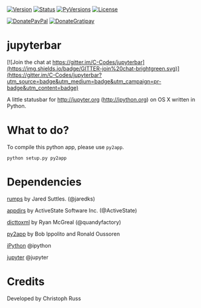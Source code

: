 [![Version](https://img.shields.io/pypi/v/jupyterbar.svg)](https://pypi.python.org/pypi/jupyterbar)
[![Status](https://img.shields.io/pypi/status/jupyterbar.svg)](https://pypi.python.org/pypi/jupyterbar)
[![PyVersions](https://img.shields.io/pypi/pyversions/jupyterbar.svg)](https://pypi.python.org/pypi/jupyterbar)
[![License](https://img.shields.io/pypi/l/jupyterbar.svg)](https://pypi.python.org/pypi/jupyterbar)

[![DonatePayPal](https://img.shields.io/badge/paypal-donate-blue.svg)](https://www.paypal.com/cgi-bin/webscr?cmd=_s-xclick&hosted_button_id=EYUGU5H2QCQVE)
[![DonateGratipay](https://img.shields.io/gratipay/chrisidefix.svg)](https://gratipay.com/chrisidefix/)

# jupyterbar

[![Join the chat at https://gitter.im/C-Codes/jupyterbar](https://img.shields.io/badge/GITTER-join%20chat-brightgreen.svg)](https://gitter.im/C-Codes/jupyterbar?utm_source=badge&utm_medium=badge&utm_campaign=pr-badge&utm_content=badge)

A little statusbar for http://jupyter.org (http://ipython.org) on OS X written in Python.

# What to do?
To compile this python app, please use `py2app`.

```
python setup.py py2app
```

# Dependencies
[rumps](https://github.com/jaredks/rumps) by Jared Suttles. (@jaredks)

[appdirs](https://github.com/ActiveState/appdirs) by ActiveState Software Inc. (@ActiveState)

[dicttoxml](https://github.com/quandyfactory/dicttoxml) by Ryan McGreal (@quandyfactory)

[py2app](http://pythonhosted.org/py2app/) by Bob Ippolito and Ronald Oussoren

[iPython](http://ipython.org) @ipython

[jupyter](http://jupyter.org) @jupyter

# Credits
Developed by Christoph Russ

